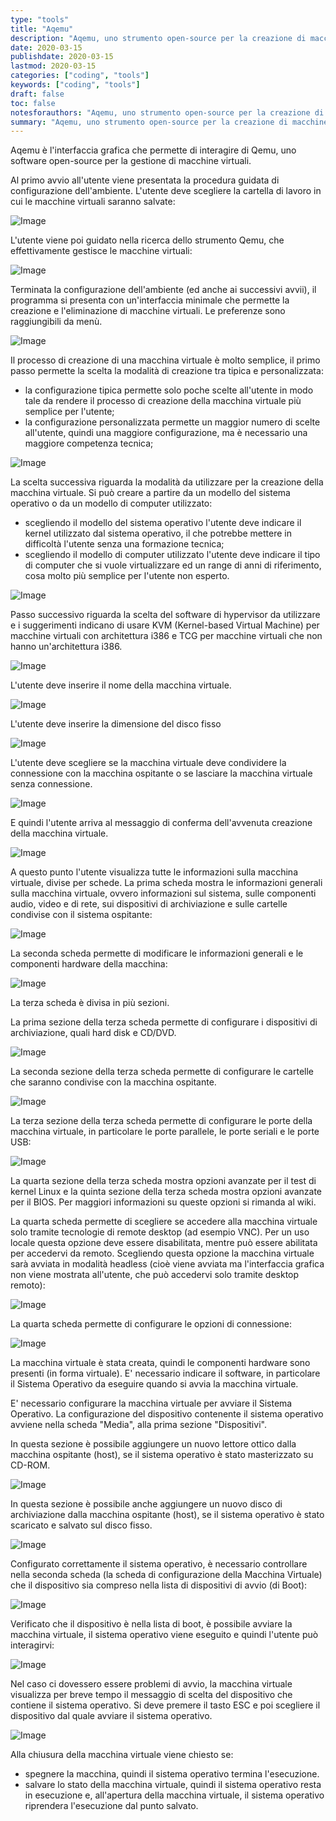 ```yaml
---
type: "tools"
title: "Aqemu"
description: "Aqemu, uno strumento open-source per la creazione di macchine virtuali."
date: 2020-03-15
publishdate: 2020-03-15
lastmod: 2020-03-15
categories: ["coding", "tools"]
keywords: ["coding", "tools"]
draft: false
toc: false
notesforauthors: "Aqemu, uno strumento open-source per la creazione di macchine virtuali."
summary: "Aqemu, uno strumento open-source per la creazione di macchine virtuali."
---
```


Aqemu è l'interfaccia grafica che permette di interagire di Qemu, uno software open-source per la gestione di macchine virtuali. 

Al primo avvio all'utente viene presentata la procedura guidata di configurazione dell'ambiente. 
L'utente deve scegliere la cartella di lavoro in cui le macchine virtuali saranno salvate:

![Image](/static/coding/tools/AQemu-Config-Step1.png "Aqemu - Config - step 1")

L'utente viene poi guidato nella ricerca dello strumento Qemu, che effettivamente gestisce le macchine virtuali:

![Image](/static/coding/tools/AQemu-Config-Step2.png "Aqemu - Config - step 2")

Terminata la configurazione dell'ambiente (ed anche ai successivi avvii), il programma si presenta con un'interfaccia minimale che permette la creazione e l'eliminazione di macchine virtuali. Le preferenze sono raggiungibili da menù.

![Image](/static/coding/tools/AQemu-VM-ListEmpty.png "Aqemu - Welcome")

Il processo di creazione di una macchina virtuale è molto semplice, il primo passo permette la scelta la modalità di creazione tra tipica e personalizzata:
- la configurazione tipica permette solo poche scelte all'utente in modo tale da rendere il processo di creazione della macchina virtuale più semplice per l'utente;
- la configurazione personalizzata permette un maggior numero di scelte all'utente, quindi una maggiore configurazione, ma è necessario una maggiore competenza tecnica; 

![Image](/static/coding/tools/AQemu-NewVM-Step1.png "Aqemu - New Machine - step 1")

La scelta successiva riguarda la modalità da utilizzare per la creazione della macchina virtuale. Si può creare a partire da un modello del sistema operativo o da un modello di computer utilizzato:
- scegliendo il modello del sistema operativo l'utente deve indicare il kernel utilizzato dal sistema operativo, il che potrebbe mettere in difficoltà l'utente senza una formazione tecnica;
- scegliendo il modello di computer utilizzato l'utente deve indicare il tipo di computer che si vuole virtualizzare ed un range di anni di riferimento, cosa molto più semplice per l'utente non esperto.
 
![Image](/static/coding/tools/AQemu-NewVM-Step2.png "Aqemu - New Machine - step 2")

Passo successivo riguarda la scelta del software di hypervisor da utilizzare e i suggerimenti indicano di usare KVM (Kernel-based Virtual Machine) per macchine virtuali con architettura i386 e TCG per macchine virtuali che non hanno un'architettura i386.

![Image](/static/coding/tools/AQemu-NewVM-Step3.png "Aqemu - New Machine - step 3")

L'utente deve inserire il nome della macchina virtuale.

![Image](/static/coding/tools/AQemu-NewVM-Step4.png "Aqemu - New Machine - step 4")

L'utente deve inserire la dimensione del disco fisso

![Image](/static/coding/tools/AQemu-NewVM-Step5.png "Aqemu - New Machine - step 5")

L'utente deve scegliere se la macchina virtuale deve condividere la connessione con la macchina ospitante o se lasciare la macchina virtuale senza connessione.

![Image](/static/coding/tools/AQemu-NewVM-Step6.png "Aqemu - New Machine - step 6")

E quindi l'utente arriva al messaggio di conferma dell'avvenuta creazione della macchina virtuale.

![Image](/static/coding/tools/AQemu-NewVM-Step7.png "Aqemu - New Machine - step 7")
 
A questo punto l'utente visualizza tutte le informazioni sulla macchina virtuale, divise per schede. La prima scheda mostra le informazioni generali sulla macchina virtuale, ovvero informazioni sul sistema, sulle componenti audio, video e di rete, sui dispositivi di archiviazione e sulle cartelle condivise con il sistema ospitante:

![Image](/static/coding/tools/AQemu-VM-List1.png "Aqemu - VM - Info 1")

La seconda scheda permette di modificare le informazioni generali e le componenti hardware della macchina:

![Image](/static/coding/tools/AQemu-VM-List2.png "Aqemu - VM - Info 2")

La terza scheda è divisa in più sezioni.

La prima sezione della terza scheda permette di configurare i dispositivi di archiviazione, quali hard disk e CD/DVD.

![Image](/static/coding/tools/AQemu-VM-List3-1.png "Aqemu - VM - Info 3-1")

La seconda sezione della terza scheda permette di configurare le cartelle che saranno condivise con la macchina ospitante.

![Image](/static/coding/tools/AQemu-VM-List3-2.png "Aqemu - VM - Info 3-2")

La terza sezione della terza scheda permette di configurare le porte della macchina virtuale, in particolare le porte parallele, le porte seriali e le porte USB:

![Image](/static/coding/tools/AQemu-VM-List3-3.png "Aqemu - VM - Info 3-3")

La quarta sezione della terza scheda mostra opzioni avanzate per il test di kernel Linux e la quinta sezione della terza scheda mostra opzioni avanzate per il BIOS. Per maggiori informazioni su queste opzioni si rimanda al wiki.

La quarta scheda permette di scegliere se accedere alla macchina virtuale solo tramite tecnologie di remote desktop (ad esempio VNC). Per un uso locale questa opzione deve essere disabilitata, mentre può essere abilitata per accedervi da remoto. Scegliendo questa opzione la macchina virtuale sarà avviata in modalità headless (cioè viene avviata ma l'interfaccia grafica non viene mostrata all'utente, che può accedervi solo tramite desktop remoto):

![Image](/static/coding/tools/AQemu-VM-List4.png "Aqemu - VM - Info 4")

La quarta scheda permette di configurare le opzioni di connessione:

![Image](/static/coding/tools/AQemu-VM-List5.png "Aqemu - VM - Info 5")

La macchina virtuale è stata creata, quindi le componenti hardware sono presenti (in forma virtuale). E' necessario indicare il software, in particolare il Sistema Operativo da eseguire quando si avvia la macchina virtuale.


E' necessario configurare la macchina virtuale per avviare il Sistema Operativo. La configurazione del dispositivo contenente il sistema operativo avviene nella scheda "Media", alla prima sezione "Dispositivi".

In questa sezione è possibile aggiungere un nuovo lettore ottico dalla macchina ospitante (host), se il sistema operativo è stato masterizzato su CD-ROM.

![Image](/static/coding/tools/AQemu-VM-BootFromCD.png "Aqemu - VM - Boot from CD")

In questa sezione è possibile anche aggiungere un nuovo disco di archiviazione dalla macchina ospitante (host), se il sistema operativo è stato scaricato e salvato sul disco fisso.

![Image](/static/coding/tools/AQemu-VM-BootFromISO.png "Aqemu - VM - Boot from ISO")

Configurato correttamente il sistema operativo, è necessario controllare nella seconda scheda (la scheda di configurazione della Macchina Virtuale) che il dispositivo sia compreso nella lista di dispositivi di avvio (di Boot):

![Image](/static/coding/tools/AQemu-VM-Boot.png "Aqemu - VM - Boot")

Verificato che il dispositivo è nella lista di boot, è possibile avviare la macchina virtuale, il sistema operativo viene eseguito e quindi l'utente può interagirvi:

![Image](/static/coding/tools/AQemu-VM-Run.png "Aqemu - VM - Run")

Nel caso ci dovessero essere problemi di avvio, la macchina virtuale visualizza per breve tempo il messaggio di scelta del dispositivo che contiene il sistema operativo. Si deve premere il tasto ESC e poi scegliere il dispositivo dal quale avviare il sistema operativo.

![Image](/static/coding/tools/AQemu-VM-RunChooseBoot.png "Aqemu - VM - Choose Boot")

Alla chiusura della macchina virtuale viene chiesto se:
- spegnere la macchina, quindi il sistema operativo termina l'esecuzione.
- salvare lo stato della macchina virtuale, quindi il sistema operativo resta in esecuzione e, all'apertura della macchina virtuale, il sistema operativo riprendera l'esecuzione dal punto salvato.
